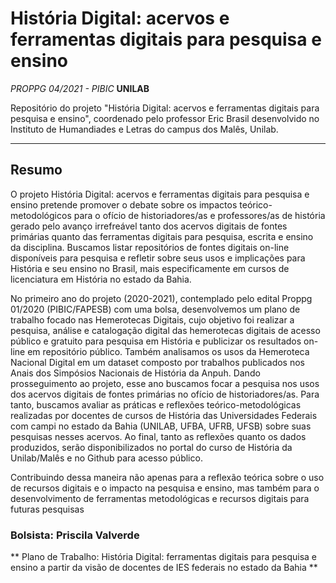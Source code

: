# História Digital: acervos e ferramentas digitais para pesquisa e ensino

_PROPPG 04/2021 - PIBIC_ **UNILAB**

Repositório do projeto "História Digital: acervos e ferramentas digitais para pesquisa e ensino", coordenado pelo professor Eric Brasil desenvolvido no Instituto de Humandiades e Letras do campus dos Malês, Unilab.

---

## **Resumo**

O projeto História Digital: acervos e ferramentas digitais para pesquisa e ensino pretende promover o debate sobre os impactos teórico-
metodológicos para o ofício de historiadores/as e professores/as de história gerado pelo avanço irrefreável tanto dos acervos digitais de fontes
primárias quanto das ferramentas digitais para pesquisa, escrita e ensino da disciplina. Buscamos listar repositórios de fontes digitais on-line
disponíveis para pesquisa e refletir sobre seus usos e implicações para História e seu ensino no Brasil, mais especificamente em cursos de
licenciatura em História no estado da Bahia.

No primeiro ano do projeto (2020-2021), contemplado pelo edital Proppg 01/2020 (PIBIC/FAPESB) com uma bolsa, desenvolvemos um plano de
trabalho focado nas Hemerotecas Digitais, cujo objetivo foi realizar a pesquisa, análise e catalogação digital das hemerotecas digitais de acesso
público e gratuito para pesquisa em História e publicizar os resultados on-line em repositório público. Também analisamos os usos da
Hemeroteca Nacional Digital em um dataset composto por trabalhos publicados nos Anais dos Simpósios Nacionais de História da Anpuh.
Dando prosseguimento ao projeto, esse ano buscamos focar a pesquisa nos usos dos acervos digitais de fontes primárias no ofício de
historiadores/as. Para tanto, buscamos avaliar as práticas e reflexões teórico-metodológicas realizadas por docentes de cursos de História das
Universidades Federais com campi no estado da Bahia (UNILAB, UFBA, UFRB, UFSB) sobre suas pesquisas nesses acervos.
Ao final, tanto as reflexões quanto os dados produzidos, serão disponibilizados no portal do curso de História da Unilab/Malês e no Github para
acesso público.

Contribuindo dessa maneira não apenas para a reflexão teórica sobre o uso de recursos digitais e o impacto na pesquisa e ensino, mas também
para o desenvolvimento de ferramentas metodológicas e recursos digitais para futuras pesquisas


### Bolsista: Priscila Valverde

 ** Plano de Trabalho: História Digital: ferramentas digitais para pesquisa e ensino a partir da visão de docentes de IES federais no estado da Bahia **


